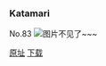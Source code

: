 ### Katamari
No.83
![图片不见了~~~](https://imgs.xkcd.com/comics/katamari.jpg)

[原址](https://xkcd.com//83) [下载](https://imgs.xkcd.com/comics/katamari.jpg)

